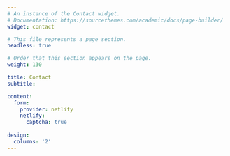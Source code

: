 ```yaml
---
# An instance of the Contact widget.
# Documentation: https://sourcethemes.com/academic/docs/page-builder/
widget: contact

# This file represents a page section.
headless: true

# Order that this section appears on the page.
weight: 130

title: Contact
subtitle:

content:
  form:
    provider: netlify
    netlify:
      captcha: true
  
design:
  columns: '2'
---
```

